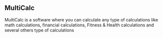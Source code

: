 ## MultiCalc
MultiCalc is a software where you can calculate any type of calculations like math calculations, financial calculations, Fitness &amp; Health calculations and several others type of calculations

